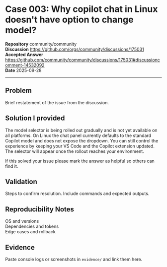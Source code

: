 # Case 003: Why copilot chat in Linux doesn't have option to change model?

**Repository** community/community  
**Discussion** https://github.com/orgs/community/discussions/175031  
**Accepted Answer** https://github.com/community/community/discussions/175031#discussioncomment-14532092  
**Date** 2025-09-28

---

## Problem
Brief restatement of the issue from the discussion.

## Solution I provided
The model selector is being rolled out gradually and is not yet available on all platforms. On Linux the chat panel currently defaults to the standard Copilot model and does not expose the dropdown.
You can still control the experience by keeping your VS Code and the Copilot extension updated. The selector will appear once the rollout reaches your environment.

If this solved your issue please mark the answer as helpful so others can find it.

## Validation
Steps to confirm resolution. Include commands and expected outputs.

## Reproducibility Notes
OS and versions  
Dependencies and tokens  
Edge cases and rollback

## Evidence
Paste console logs or screenshots in `evidence/` and link them here.

